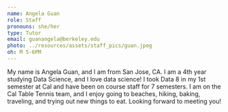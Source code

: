 ```yaml
---
name: Angela Guan
role: Staff
pronouns: she/her
type: Tutor
email: guanangela@berkeley.edu
photo: ../resources/assets/staff_pics/guan.jpeg
oh: M 5-6PM
---
```

My name is Angela Guan, and I am from San Jose, CA. I am a 4th year studying Data Science, and I love data science! I took Data 8 in my 1st semester at Cal and have been on course staff for 7 semesters. I am on the Cal Table Tennis team, and I enjoy going to beaches, hiking, baking, traveling, and trying out new things to eat. Looking forward to meeting you!
